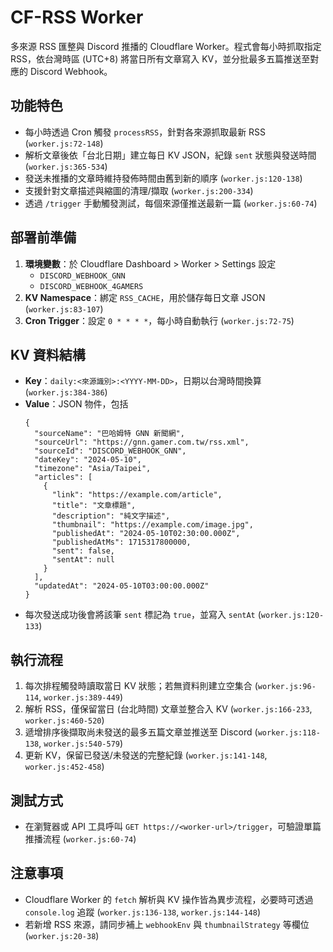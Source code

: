 # CF-RSS Worker

多來源 RSS 匯整與 Discord 推播的 Cloudflare Worker。程式會每小時抓取指定 RSS，依台灣時區 (UTC+8) 將當日所有文章寫入 KV，並分批最多五篇推送至對應的 Discord Webhook。

## 功能特色
- 每小時透過 Cron 觸發 `processRSS`，針對各來源抓取最新 RSS (`worker.js:72-148`)
- 解析文章後依「台北日期」建立每日 KV JSON，紀錄 `sent` 狀態與發送時間 (`worker.js:365-534`)
- 發送未推播的文章時維持發佈時間由舊到新的順序 (`worker.js:120-138`)
- 支援針對文章描述與縮圖的清理/擷取 (`worker.js:200-334`)
- 透過 `/trigger` 手動觸發測試，每個來源僅推送最新一篇 (`worker.js:60-74`)

## 部署前準備
1. **環境變數**：於 Cloudflare Dashboard > Worker > Settings 設定
   - `DISCORD_WEBHOOK_GNN`
   - `DISCORD_WEBHOOK_4GAMERS`
2. **KV Namespace**：綁定 `RSS_CACHE`，用於儲存每日文章 JSON (`worker.js:83-107`)
3. **Cron Trigger**：設定 `0 * * * *`，每小時自動執行 (`worker.js:72-75`)

## KV 資料結構
- **Key**：`daily:<來源識別>:<YYYY-MM-DD>`，日期以台灣時間換算 (`worker.js:384-386`)
- **Value**：JSON 物件，包括
  ```jsonc
  {
    "sourceName": "巴哈姆特 GNN 新聞網",
    "sourceUrl": "https://gnn.gamer.com.tw/rss.xml",
    "sourceId": "DISCORD_WEBHOOK_GNN",
    "dateKey": "2024-05-10",
    "timezone": "Asia/Taipei",
    "articles": [
      {
        "link": "https://example.com/article",
        "title": "文章標題",
        "description": "純文字描述",
        "thumbnail": "https://example.com/image.jpg",
        "publishedAt": "2024-05-10T02:30:00.000Z",
        "publishedAtMs": 1715317800000,
        "sent": false,
        "sentAt": null
      }
    ],
    "updatedAt": "2024-05-10T03:00:00.000Z"
  }
  ```
- 每次發送成功後會將該筆 `sent` 標記為 `true`，並寫入 `sentAt` (`worker.js:120-133`)

## 執行流程
1. 每次排程觸發時讀取當日 KV 狀態；若無資料則建立空集合 (`worker.js:96-114`, `worker.js:389-449`)
2. 解析 RSS，僅保留當日 (台北時間) 文章並整合入 KV (`worker.js:166-233`, `worker.js:460-520`)
3. 遞增排序後擷取尚未發送的最多五篇文章並推送至 Discord (`worker.js:118-138`, `worker.js:540-579`)
4. 更新 KV，保留已發送/未發送的完整紀錄 (`worker.js:141-148`, `worker.js:452-458`)

## 測試方式
- 在瀏覽器或 API 工具呼叫 `GET https://<worker-url>/trigger`，可驗證單篇推播流程 (`worker.js:60-74`)

## 注意事項
- Cloudflare Worker 的 `fetch` 解析與 KV 操作皆為異步流程，必要時可透過 `console.log` 追蹤 (`worker.js:136-138`, `worker.js:144-148`)
- 若新增 RSS 來源，請同步補上 `webhookEnv` 與 `thumbnailStrategy` 等欄位 (`worker.js:20-38`)
